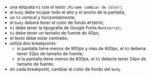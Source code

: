 
- una etiqueta `h1` con el texto `¡Mirame cambiar de color!`;
- el `body` debe ocupar todo el alto y el ancho de la pantalla;
- un `h1` vertical y horizontalmente;
- el `body` deberá tener el color de fondo `#F5B976`;
- `h1` debe tener la tipografía de Google Fonts `Montserrat`;
- `h1` debe tener un tamaño de fuente de 40px;
- el texto debe estar centrado;
- utilizá dos breakpoints:
  - sí pantalla tiene menos de 900px y más de 600px, el `h1` debería tener 32px de tamaño de fuente;
  - sí la pantalla tiene menos de 600px, el `h1` debería tener 24px de tamaño de fuente;
- en cada breakpoint, cambiar el color de fondo del `body`.